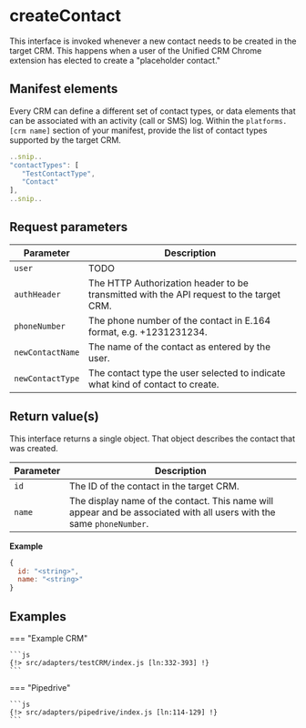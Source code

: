 # createContact

This interface is invoked whenever a new contact needs to be created in the target CRM. This happens when a user of the Unified CRM Chrome extension has elected to create a "placeholder contact." 

## Manifest elements

Every CRM can define a different set of contact types, or data elements that can be associated with an activity (call or SMS) log. Within the `platforms.[crm name]` section of your manifest, provide the list of contact types supported by the target CRM.

```js
..snip..
"contactTypes": [
   "TestContactType",
   "Contact"
],
..snip..
```

## Request parameters

| Parameter        | Description                                                                             |
|------------------|-----------------------------------------------------------------------------------------|
| `user`           | TODO                                                                                    |
| `authHeader`     | The HTTP Authorization header to be transmitted with the API request to the target CRM. |
| `phoneNumber`    | The phone number of the contact in E.164 format, e.g. +1231231234.                      |
| `newContactName` | The name of the contact as entered by the user.                                         |
| `newContactType` | The contact type the user selected to indicate what kind of contact to create.          |

## Return value(s)

This interface returns a single object. That object describes the contact that was created. 

| Parameter | Description                                                                                                          |
|-----------|----------------------------------------------------------------------------------------------------------------------|
| `id`      | The ID of the contact in the target CRM.                                                                             |
| `name`    | The display name of the contact. This name will appear and be associated with all users with the same `phoneNumber`. |

**Example**

```js
{
  id: "<string>",
  name: "<string>"
}
```

## Examples

=== "Example CRM"

    ```js
    {!> src/adapters/testCRM/index.js [ln:332-393] !}
	```
	
=== "Pipedrive"

	```js
    {!> src/adapters/pipedrive/index.js [ln:114-129] !}
	```

